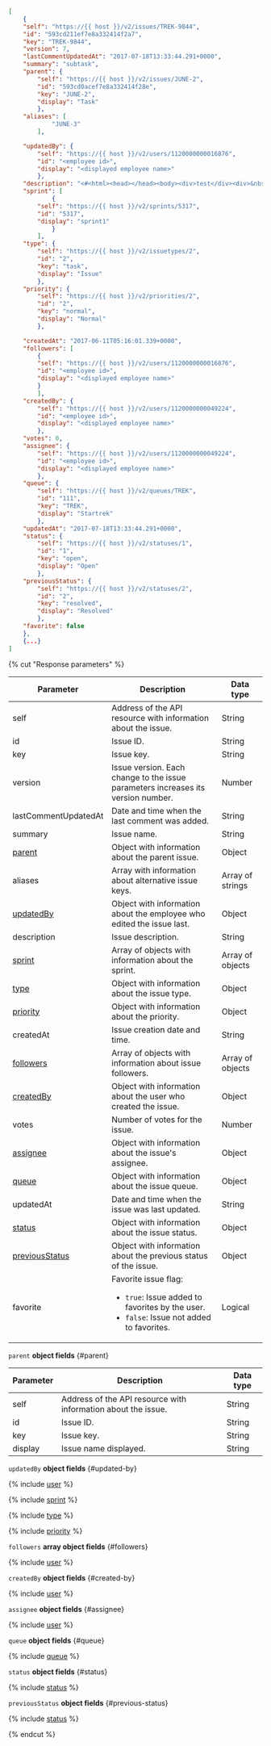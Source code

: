 ```json
[
    {
    "self": "https://{{ host }}/v2/issues/TREK-9844",
    "id": "593cd211ef7e8a332414f2a7",
    "key": "TREK-9844",
    "version": 7,
    "lastCommentUpdatedAt": "2017-07-18T13:33:44.291+0000",
    "summary": "subtask",
    "parent": {
        "self": "https://{{ host }}/v2/issues/JUNE-2",
        "id": "593cd0acef7e8a332414f28e",
        "key": "JUNE-2",
        "display": "Task"
        },
    "aliases": [
            "JUNE-3"
        ],

    "updatedBy": {
        "self": "https://{{ host }}/v2/users/1120000000016876",
        "id": "<employee id>",
        "display": "<displayed employee name>"
        },
    "description": "<#<html><head></head><body><div>test</div><div>&nbsp;</div><div>&nbsp;</div> </body></html>#>",
    "sprint": [
            {
        "self": "https://{{ host }}/v2/sprints/5317",
        "id": "5317",
        "display": "sprint1"
            }
        ],
    "type": {
        "self": "https://{{ host }}/v2/issuetypes/2",
        "id": "2",
        "key": "task",
        "display": "Issue"
        },
    "priority": {
        "self": "https://{{ host }}/v2/priorities/2",
        "id": "2",
        "key": "normal",
        "display": "Normal"
        },

    "createdAt": "2017-06-11T05:16:01.339+0000",
    "followers": [
        {
        "self": "https://{{ host }}/v2/users/1120000000016876",
        "id": "<employee id>",
        "display": "<displayed employee name>"
        }
        ],
    "createdBy": {
        "self": "https://{{ host }}/v2/users/1120000000049224",
        "id": "<employee id>",
        "display": "<displayed employee name>"
        },
    "votes": 0,
    "assignee": {
        "self": "https://{{ host }}/v2/users/1120000000049224",
        "id": "<employee id>",
        "display": "<displayed employee name>"
        },
    "queue": {
        "self": "https://{{ host }}/v2/queues/TREK",
        "id": "111",
        "key": "TREK",
        "display": "Startrek"
        },
    "updatedAt": "2017-07-18T13:33:44.291+0000",
    "status": {
        "self": "https://{{ host }}/v2/statuses/1",
        "id": "1",
        "key": "open",
        "display": "Open"
        },
    "previousStatus": {
        "self": "https://{{ host }}/v2/statuses/2",
        "id": "2",
        "key": "resolved",
        "display": "Resolved"
        },
    "favorite": false
    },
    {...}
]
```

{% cut "Response parameters" %}

   | Parameter | Description | Data type |
   | ----- | ----- | ----- |
   | self | Address of the API resource with information about the issue. | String |
   | id | Issue ID. | String |
   | key | Issue key. | String |
   | version | Issue version. Each change to the issue parameters increases its version number. | Number |
   | lastCommentUpdatedAt | Date and time when the last comment was added. | String |
   | summary | Issue name. | String |
   | [parent](#parent) | Object with information about the parent issue. | Object |
   | aliases | Array with information about alternative issue keys. | Array of strings |
   | [updatedBy](#updated-by) | Object with information about the employee who edited the issue last. | Object |
   | description | Issue description. | String |
   | [sprint](#sprint) | Array of objects with information about the sprint. | Array of objects |
   | [type](#type) | Object with information about the issue type. | Object |
   | [priority](#priority) | Object with information about the priority. | Object |
   | createdAt | Issue creation date and time. | String |
   | [followers](#followers) | Array of objects with information about issue followers. | Array of objects |
   | [createdBy](#created-by) | Object with information about the user who created the issue. | Object |
   | votes | Number of votes for the issue. | Number |
   | [assignee](#assignee) | Object with information about the issue's assignee. | Object |
   | [queue](#queue) | Object with information about the issue queue. | Object |
   | updatedAt | Date and time when the issue was last updated. | String |
   | [status](#status) | Object with information about the issue status. | Object |
   | [previousStatus](#previous-status) | Object with information about the previous status of the issue. | Object |
   | favorite | Favorite issue flag:<ul><li>`true`: Issue added to favorites by the user.</li><li>`false`: Issue not added to favorites.</li></ul> | Logical |

   `parent` **object fields** {#parent}

   | Parameter | Description | Data type |
   | ----- | ----- | ----- |
   | self | Address of the API resource with information about the issue. | String |
   | id | Issue ID. | String |
   | key | Issue key. | String |
   | display | Issue name displayed. | String |

   `updatedBy` **object fields** {#updated-by}

   {% include [user](../../../_includes/tracker/api/user.md) %}

   {% include [sprint](../../../_includes/tracker/api/sprint.md) %}

   {% include [type](../../../_includes/tracker/api/type.md) %}

   {% include [priority](../../../_includes/tracker/api/priority.md) %}

   `followers` **array object fields** {#followers}

   {% include [user](../../../_includes/tracker/api/user.md) %}

   `createdBy` **object fields** {#created-by}

   {% include [user](../../../_includes/tracker/api/user.md) %}

   `assignee` **object fields** {#assignee}

   {% include [user](../../../_includes/tracker/api/user.md) %}

   `queue` **object fields** {#queue}

   {% include [queue](../../../_includes/tracker/api/queue.md) %}

   `status` **object fields** {#status}

   {% include [status](../../../_includes/tracker/api/status.md) %}

   `previousStatus` **object fields** {#previous-status}

   {% include [status](../../../_includes/tracker/api/status.md) %}

{% endcut %}

